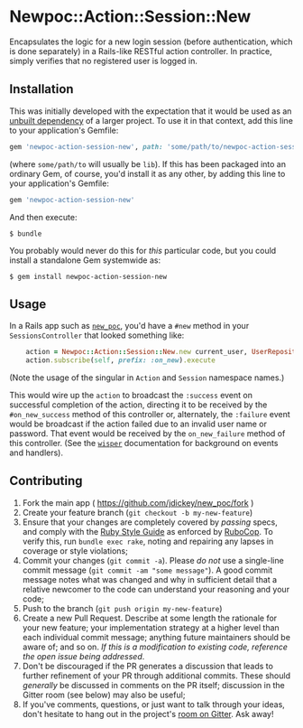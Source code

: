 # Newpoc::Action::Session::New

Encapsulates the logic for a new login session (before authentication, which is
done separately) in a Rails-like RESTful action controller. In practice, simply
verifies that no registered user is logged in.

## Installation

This was initially developed with the expectation that it would be used as an
[unbuilt dependency](http://pivotallabs.com/unbuilt-rails-dependencies-how-to-design-for-loosely-coupled-highly-cohesive-components-within-a-rails-application/)
of a larger project. To use it in that context, add this line to your
application's Gemfile:

```ruby
gem 'newpoc-action-session-new', path: 'some/path/to/newpoc-action-session-new'
```

(where `some/path/to` will usually be `lib`). If this has been packaged into an
ordinary Gem, of course, you'd install it as any other, by adding this line to
your application's Gemfile:

```ruby
gem 'newpoc-action-session-new'
```

And then execute:

    $ bundle

You probably would never do this for *this* particular code, but you could
install a standalone Gem systemwide as:

    $ gem install newpoc-action-session-new

## Usage

In a Rails app such as [`new_poc`](https://github.com/jdickey/new_poc), you'd
have a `#new` method in your `SessionsController` that looked something like:

```ruby
    action = Newpoc::Action::Session::New.new current_user, UserRepository.new
    action.subscribe(self, prefix: :on_new).execute
```

(Note the usage of the singular in `Action` and `Session` namespace names.)

This would wire up the `action` to broadcast the `:success` event on successful
completion of the action, directing it to be received by the
`#on_new_success` method of this controller or, alternately, the `:failure`
event would be broadcast if the action failed due to an invalid user name or
password. That event would be received by the `on_new_failure` method of this
controller. (See the [`wisper`](https://github.com/krisleech/wisper)
documentation for background on events and handlers).

## Contributing

1. Fork the main app ( https://github.com/jdickey/new_poc/fork )
1. Create your feature branch (`git checkout -b my-new-feature`)
1. Ensure that your changes are completely covered by *passing* specs, and comply with the [Ruby Style Guide](https://github.com/bbatsov/ruby-style-guide) as enforced by [RuboCop](https://github.com/bbatsov/rubocop). To verify this, run `bundle exec rake`, noting and repairing any lapses in coverage or style violations;
1. Commit your changes (`git commit -a`). Please *do not* use a single-line commit message (`git commit -am "some message"`). A good commit message notes what was changed and why in sufficient detail that a relative newcomer to the code can understand your reasoning and your code;
1. Push to the branch (`git push origin my-new-feature`)
1. Create a new Pull Request. Describe at some length the rationale for your new feature; your implementation strategy at a higher level than each individual commit message; anything future maintainers should be aware of; and so on. *If this is a modification to existing code, reference the open issue being addressed*.
1. Don't be discouraged if the PR generates a discussion that leads to further refinement of your PR through additional commits. These should *generally* be discussed in comments on the PR itself; discussion in the Gitter room (see below) may also be useful;
1. If you've comments, questions, or just want to talk through your ideas, don't hesitate to hang out in the project's [room on Gitter](https://gitter.im/jdickey/new_poc). Ask away!
